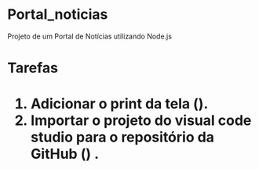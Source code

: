 # Portal_noticias
Projeto de um Portal de Notícias utilizando  Node.js

<h1>  Tarefas <h1>

1. Adicionar o print da tela ().
2. Importar o projeto do visual code studio para o repositório da GitHub () .
